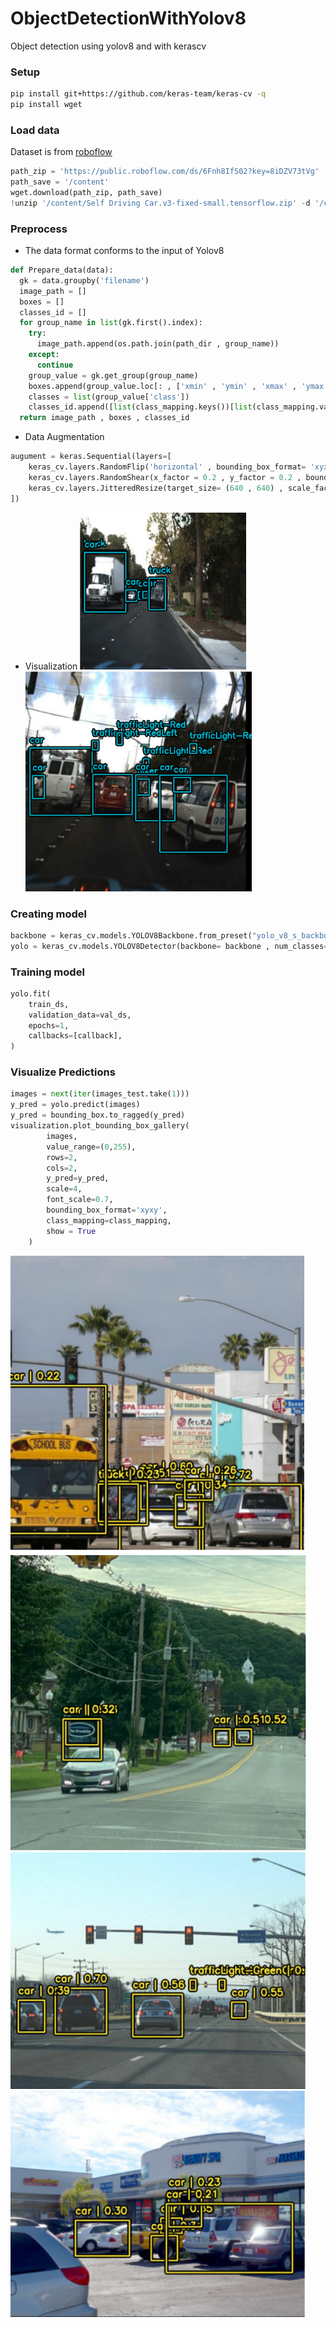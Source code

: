 # ObjectDetectionWithYolov8
Object detection using yolov8 and with kerascv

### Setup
```bash
pip install git+https://github.com/keras-team/keras-cv -q
pip install wget
```
### Load data
Dataset is from [roboflow](https://public.roboflow.com/object-detection/self-driving-car)
```python
path_zip = 'https://public.roboflow.com/ds/6Fnh8IfS02?key=8iDZV73tVg'
path_save = '/content'
wget.download(path_zip, path_save)
!unzip '/content/Self Driving Car.v3-fixed-small.tensorflow.zip' -d '/content/data'
```

### Preprocess
- The data format conforms to the input of Yolov8
```python
def Prepare_data(data):
  gk = data.groupby('filename')
  image_path = []
  boxes = []
  classes_id = []
  for group_name in list(gk.first().index):
    try:
      image_path.append(os.path.join(path_dir , group_name))
    except:
      continue
    group_value = gk.get_group(group_name)
    boxes.append(group_value.loc[: , ['xmin' , 'ymin' , 'xmax' , 'ymax']].values.tolist())
    classes = list(group_value['class'])
    classes_id.append([list(class_mapping.keys())[list(class_mapping.values()).index(cls)] for cls in classes])
  return image_path , boxes , classes_id
```
- Data Augmentation
```python
augument = keras.Sequential(layers=[
    keras_cv.layers.RandomFlip('horizontal' , bounding_box_format= 'xyxy'),
    keras_cv.layers.RandomShear(x_factor = 0.2 , y_factor = 0.2 , bounding_box_format= 'xyxy'),
    keras_cv.layers.JitteredResize(target_size= (640 , 640) , scale_factor= (0.75 , 1.3) , bounding_box_format='xyxy')
])
```
- Visualization
![image1](Data/Screenshot%202024-01-06%20215656.png) 
![image](Data/Screenshot%202024-01-06%20215758.png)

### Creating model
```python
backbone = keras_cv.models.YOLOV8Backbone.from_preset("yolo_v8_s_backbone_coco")
yolo = keras_cv.models.YOLOV8Detector(backbone= backbone , num_classes= len(class_mapping) , fpn_depth = 1 , bounding_box_format= 'xyxy')
```
### Training model
```python
yolo.fit(
    train_ds,
    validation_data=val_ds,
    epochs=1,
    callbacks=[callback],
)
```
### Visualize Predictions
```python
images = next(iter(images_test.take(1)))
y_pred = yolo.predict(images)
y_pred = bounding_box.to_ragged(y_pred)
visualization.plot_bounding_box_gallery(
        images,
        value_range=(0,255),
        rows=2,
        cols=2,
        y_pred=y_pred,
        scale=4,
        font_scale=0.7,
        bounding_box_format='xyxy',
        class_mapping=class_mapping,
        show = True
    )
```
![result](Data/Screenshot%202024-01-06%20220956.png)
![result1](Data/Screenshot%202024-01-06%20220939.png)
![result2](Data/Screenshot%202024-01-06%20221016.png)
![result4](Data/Screenshot%202024-01-06%20221253.png)